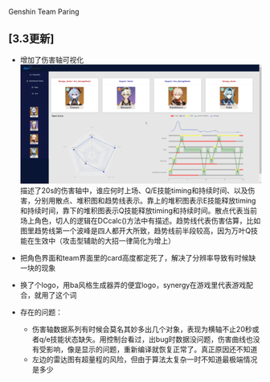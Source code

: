 Genshin Team Paring

[3.3更新]
- 
- 增加了伤害轴可视化
![](src/assets/demo/界面介绍.png)
描述了20s的伤害轴中，谁应何时上场、Q/E技能timing和持续时间、以及伤害，分别用散点、堆积图和趋势线表示。靠上的堆积图表示E技能释放timing和持续时间，靠下的堆积图表示Q技能释放timing和持续时间。散点代表当前场上角色，切人的逻辑在DCcalc()方法中有描述。趋势线代表伤害估算，比如图里趋势线第一个波峰是四人都开大所致，趋势线前半段较高，因为万叶Q技能在生效中（攻击型辅助的大招一律简化为增上）

- 把角色界面和team界面里的card高度都定死了，解决了分辨率导致有时候缺一块的现象

- 换了个logo，用ba风格生成器弄的便宜logo，synergy在游戏里代表游戏配合，就用了这个词

- 存在的问题：
    - 伤害轴数据系列有时候会莫名其妙多出几个对象，表现为横轴不止20秒或者q/e技能状态缺失。用控制台看过，出bug时数据没问题，伤害曲线也没有受影响，像是显示的问题，重新编译就恢复正常了。真正原因还不知道
    - 左边的雷达图有超量程的风险，但由于算法太复杂一时不知道最极端情况是多少
